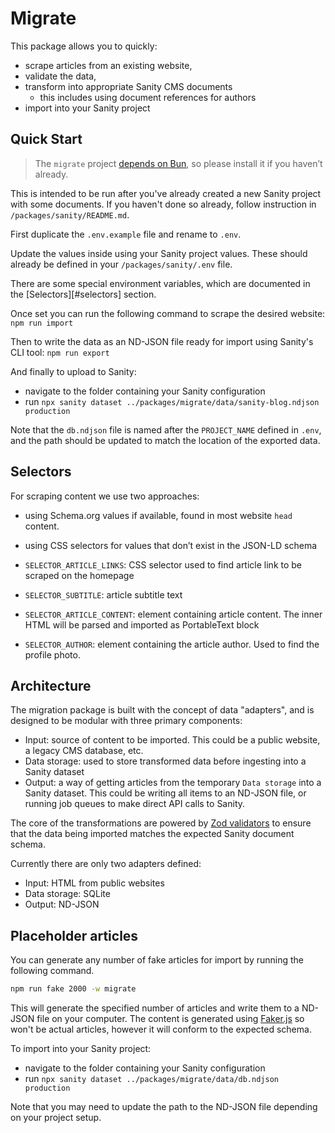 # Migrate

This package allows you to quickly:

- scrape articles from an existing website,
- validate the data,
- transform into appropriate Sanity CMS documents
  - this includes using document references for authors
- import into your Sanity project

## Quick Start

> The `migrate` project [depends on Bun](https://bun.sh), so please install it if you haven’t already.

This is intended to be run after you've already created a new Sanity project
with some documents. If you haven't done so already, follow instruction in `/packages/sanity/README.md`.

First duplicate the `.env.example` file and rename to `.env`.

Update the values inside using your Sanity project values.
These should already be defined in your `/packages/sanity/.env` file.

There are some special environment variables, which are documented in the [Selectors][#selectors] section.

Once set you can run the following command to scrape the desired website:
`npm run import`

Then to write the data as an ND-JSON file ready for import using Sanity's CLI tool:
`npm run export`

And finally to upload to Sanity:
- navigate to the folder containing your Sanity configuration
- run `npx sanity dataset ../packages/migrate/data/sanity-blog.ndjson production`

Note that the `db.ndjson` file is named after the `PROJECT_NAME` defined in `.env`,
and the path should be updated to match the location of the exported data.

## Selectors

For scraping content we use two approaches:

- using Schema.org values if available, found in most website `head` content.
- using CSS selectors for values that don’t exist in the JSON-LD schema

- `SELECTOR_ARTICLE_LINKS`: CSS selector used to find article link to be scraped on the homepage
- `SELECTOR_SUBTITLE`: article subtitle text
- `SELECTOR_ARTICLE_CONTENT`: element containing article content. The inner HTML
  will be parsed and imported as PortableText block
- `SELECTOR_AUTHOR`: element containing the article author. Used to find the profile photo.

## Architecture

The migration package is built with the concept of data "adapters", and is designed
to be modular with three primary components:
- Input: source of content to be imported. This could be a public website, a
  legacy CMS database, etc.
- Data storage: used to store transformed data before ingesting into a Sanity dataset
- Output: a way of getting articles from the temporary `Data storage` into a
  Sanity dataset. This could be writing all items to an ND-JSON file, or running
  job queues to make direct API calls to Sanity.

The core of the transformations are powered by [Zod validators](https://zod.dev) to ensure
that the data being imported matches the expected Sanity document schema.

Currently there are only two adapters defined:
- Input: HTML from public websites
- Data storage: SQLite
- Output: ND-JSON

## Placeholder articles

You can generate any number of fake articles for import by running the following command.

```sh
npm run fake 2000 -w migrate
```

This will generate the specified number of articles and write them to a ND-JSON file on your computer.
The content is generated using [Faker.js](https://fakerjs.dev) so won't be actual
articles, however it will conform to the expected schema.

To import into your Sanity project:
- navigate to the folder containing your Sanity configuration
- run `npx sanity dataset ../packages/migrate/data/db.ndjson production`

Note that you may need to update the path to the ND-JSON file depending on your project setup.